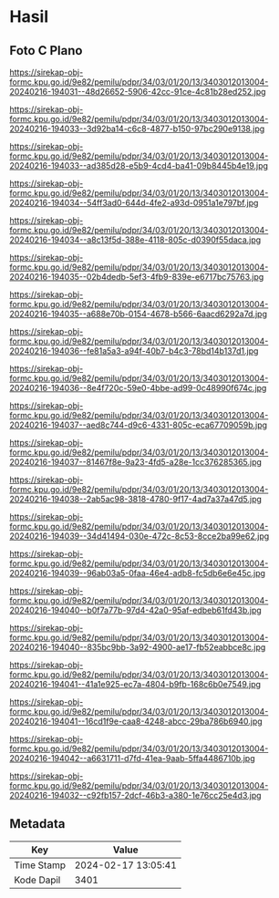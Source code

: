 # Hasil

## Foto C Plano

https://sirekap-obj-formc.kpu.go.id/9e82/pemilu/pdpr/34/03/01/20/13/3403012013004-20240216-194031--48d26652-5906-42cc-91ce-4c81b28ed252.jpg

https://sirekap-obj-formc.kpu.go.id/9e82/pemilu/pdpr/34/03/01/20/13/3403012013004-20240216-194033--3d92ba14-c6c8-4877-b150-97bc290e9138.jpg

https://sirekap-obj-formc.kpu.go.id/9e82/pemilu/pdpr/34/03/01/20/13/3403012013004-20240216-194033--ad385d28-e5b9-4cd4-ba41-09b8445b4e19.jpg

https://sirekap-obj-formc.kpu.go.id/9e82/pemilu/pdpr/34/03/01/20/13/3403012013004-20240216-194034--54ff3ad0-644d-4fe2-a93d-0951a1e797bf.jpg

https://sirekap-obj-formc.kpu.go.id/9e82/pemilu/pdpr/34/03/01/20/13/3403012013004-20240216-194034--a8c13f5d-388e-4118-805c-d0390f55daca.jpg

https://sirekap-obj-formc.kpu.go.id/9e82/pemilu/pdpr/34/03/01/20/13/3403012013004-20240216-194035--02b4dedb-5ef3-4fb9-839e-e6717bc75763.jpg

https://sirekap-obj-formc.kpu.go.id/9e82/pemilu/pdpr/34/03/01/20/13/3403012013004-20240216-194035--a688e70b-0154-4678-b566-6aacd6292a7d.jpg

https://sirekap-obj-formc.kpu.go.id/9e82/pemilu/pdpr/34/03/01/20/13/3403012013004-20240216-194036--fe81a5a3-a94f-40b7-b4c3-78bd14b137d1.jpg

https://sirekap-obj-formc.kpu.go.id/9e82/pemilu/pdpr/34/03/01/20/13/3403012013004-20240216-194036--8e4f720c-59e0-4bbe-ad99-0c48990f674c.jpg

https://sirekap-obj-formc.kpu.go.id/9e82/pemilu/pdpr/34/03/01/20/13/3403012013004-20240216-194037--aed8c744-d9c6-4331-805c-eca67709059b.jpg

https://sirekap-obj-formc.kpu.go.id/9e82/pemilu/pdpr/34/03/01/20/13/3403012013004-20240216-194037--81467f8e-9a23-4fd5-a28e-1cc376285365.jpg

https://sirekap-obj-formc.kpu.go.id/9e82/pemilu/pdpr/34/03/01/20/13/3403012013004-20240216-194038--2ab5ac98-3818-4780-9f17-4ad7a37a47d5.jpg

https://sirekap-obj-formc.kpu.go.id/9e82/pemilu/pdpr/34/03/01/20/13/3403012013004-20240216-194039--34d41494-030e-472c-8c53-8cce2ba99e62.jpg

https://sirekap-obj-formc.kpu.go.id/9e82/pemilu/pdpr/34/03/01/20/13/3403012013004-20240216-194039--96ab03a5-0faa-46e4-adb8-fc5db6e6e45c.jpg

https://sirekap-obj-formc.kpu.go.id/9e82/pemilu/pdpr/34/03/01/20/13/3403012013004-20240216-194040--b0f7a77b-97d4-42a0-95af-edbeb61fd43b.jpg

https://sirekap-obj-formc.kpu.go.id/9e82/pemilu/pdpr/34/03/01/20/13/3403012013004-20240216-194040--835bc9bb-3a92-4900-ae17-fb52eabbce8c.jpg

https://sirekap-obj-formc.kpu.go.id/9e82/pemilu/pdpr/34/03/01/20/13/3403012013004-20240216-194041--41a1e925-ec7a-4804-b9fb-168c6b0e7549.jpg

https://sirekap-obj-formc.kpu.go.id/9e82/pemilu/pdpr/34/03/01/20/13/3403012013004-20240216-194041--16cd1f9e-caa8-4248-abcc-29ba786b6940.jpg

https://sirekap-obj-formc.kpu.go.id/9e82/pemilu/pdpr/34/03/01/20/13/3403012013004-20240216-194042--a6631711-d7fd-41ea-9aab-5ffa4486710b.jpg

https://sirekap-obj-formc.kpu.go.id/9e82/pemilu/pdpr/34/03/01/20/13/3403012013004-20240216-194032--c92fb157-2dcf-46b3-a380-1e76cc25e4d3.jpg


## Metadata

| Key        | Value               |
| ---------- | ------------------- |
| Time Stamp | 2024-02-17 13:05:41 |
| Kode Dapil | 3401                |



